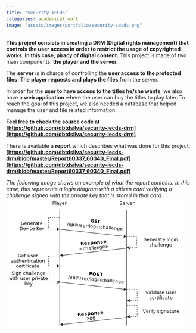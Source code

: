 ```yaml
---
title: "Security IECDS"
categories: academical_work
image: "assets/images/portfolio/security-iecds.png"
---
```


**This project consists in creating a DRM (Digital rights management) that controls the user access in order to restrict the usage of copyrighted works. In this case, piracy of digital content.**
This project is made of two main components: **the player and the server.**

The **server** is in charge of controlling the **user access to the protected files**. The **player requests and plays the files** from the server.

In order for the **user to have access to the titles he/she wants**, we also have a **web application** where the user can buy the titles to play later. To reach the goal of this project, we also needed a database that helped manage the user and file related information.

**Feel free to check the source code at [https://github.com/dbtdsilva/security-iecds-drm](https://github.com/dbtdsilva/security-iecds-drm)**

There is available a **report** which describes what was done for this project: **[https://github.com/dbtdsilva/security-iecds-drm/blob/master/Report60337_60340_Final.pdf](https://github.com/dbtdsilva/security-iecds-drm/blob/master/Report60337_60340_Final.pdf)**

_The following image shows an example of what the report contains. In this case, this represents a login diagram with a citizen card verifying a challenge signed with the private key that is stored in that card._
![Login diagram](assets/images/portfolio/description/security.png)